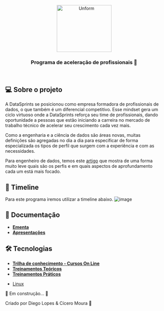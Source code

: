 <p align="center">
  <img src="![](/img/image.png)" height="150" width="175" alt="Unform" />
</p>

<h3 align="center">
  Programa de aceleração de profissionais  🚀
</h3>

<br>

## 💻 Sobre o projeto

A DataSprints se posicionou  como empresa formadora de profissionais de dados, o que também é um diferencial competitivo. Esse mindset gera um ciclo virtuoso onde a DataSprints reforça seu time de profissionais, dando oportunidade a pessoas que estão iniciando a carreira no mercado de trabalho técnico de acelerar seu crescimento cada vez mais.

Como a engenharia e a ciência de dados são áreas novas, muitas definições são agregadas no dia a dia para especificar de forma especializada os tipos de perfil que surgem com a experiência e com as necessidades.

Para engenheiro de dados, temos este [artigo](https://medium.com/data-hackers/os-tipos-de-engenheiros-de-dados-c3674b4d74d1) que mostra de uma forma muito leve quais são os perfis e em quais aspectos de aprofundamento cada um está mais focado.



## 🎨 Timeline
Para este programa iremos utilizar a timeline abaixo.
![image](https://lh5.googleusercontent.com/s42A1nPdTPAXsOj7qndijAyha0P_Gn6LDWDx7hDox9udYdQ_j4FLCb6cLKPiBaD8H1U5fSA1nNnydqVCTmXQrJrh5519yyYLo168zbHIY2rh51SCHQ=w1280)


## 📝 Documentação

- **[Ementa](https://unform.dev/guides/basic-form)**
- **[Apresentações](https://unform.dev/guides/basic-form)**

## 🛠 Tecnologias

- **[Trilha de conhecimento - Cursos On Line](/Docker/01%20-%20Docker%20overview.md)**
- **[Treinamentos Teóricos](https://unform.dev/why-unform)**
- **[Treinamentos Práticos](https://unform.dev/why-unform)**
* [Linux](https://raw.githubusercontent.com/lopesdiego12/Datasprints/master/Composer/Airflow/Dags/Config/DataSprints.yml)


🚧 Em construção... 🚧

Criado por Diego Lopes & Cícero Moura 👋


